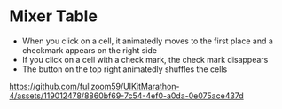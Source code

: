 # Mixer Table
* When you click on a cell, it animatedly moves to the first place and a checkmark appears on the right side
* If you click on a cell with a check mark, the check mark disappears
* The button on the top right animatedly shuffles the cells



https://github.com/fullzoom59/UIKitMarathon-4/assets/119012478/8860bf69-7c54-4ef0-a0da-0e075ace437d

